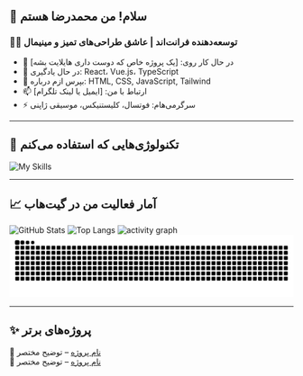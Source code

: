 ## 👋 سلام! من محمدرضا هستم

### 👨‍💻 توسعه‌دهنده فرانت‌اند | عاشق طراحی‌های تمیز و مینیمال

- 🔭 در حال کار روی: [یک پروژه خاص که دوست داری هایلایت بشه]
- 🌱 در حال یادگیری: React، Vue.js، TypeScript
- 💬 بپرس ازم درباره: HTML, CSS, JavaScript, Tailwind
- 📫 ارتباط با من: [ایمیل یا لینک تلگرام]
- ⚡ سرگرمی‌هام: فوتسال، کلیستنیکس، موسیقی ژاپنی

---

## 🧰 تکنولوژی‌هایی که استفاده می‌کنم
![My Skills](https://skillicons.dev/icons?i=html,css,js,react,vue,tailwind,bootstrap,git,github,vscode)

---

## 📈 آمار فعالیت من در گیت‌هاب
![GitHub Stats](https://github-readme-stats.vercel.app/api?username=mohammadrezalotfii&show_icons=true&theme=radical)
![Top Langs](https://github-readme-stats.vercel.app/api/top-langs/?username=mohammadrezalotfii&layout=compact&theme=radical)
![activity graph](https://github-readme-activity-graph.vercel.app/graph?username=mohammadrezalotfii&theme=react-dark)
![snake animation](https://raw.githubusercontent.com/mohammadrezalotfii/mohammadrezalotfii/output/github-contribution-grid-snake.svg)

---

## ✨ پروژه‌های برتر
🔹 [نام پروژه](لینک) – توضیح مختصر  
🔹 [نام پروژه](لینک) – توضیح مختصر  
